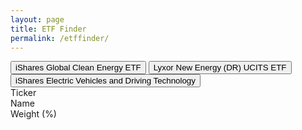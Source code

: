 ```yaml
---
layout: page
title: ETF Finder
permalink: /etffinder/
---
```


<div id="book-search-container">
    <div class='flexbox'>
        <button type="button" id="ICLN" value='ICLN'>iShares Global Clean Energy ETF</button>
        <button type="button" id="NewEnergy" value='NewEnergy'>Lyxor New Energy (DR) UCITS ETF</button>
        <button type="button" id="ECAR" value='ECAR_holdings'>iShares Electric Vehicles and Driving Technology</button>
    </div>
    <div class='flexbox' id='holdings'>
        <div class='headerRow'>
            <div class='tableHeader ticker'>Ticker</div>
            <div class='tableHeader name'>Name</div>
            <div class='tableHeader weight'>Weight (%)</div>
        </div>
    </div>
    <div id='book-search-results' class="flexbox"></div>
</div>

<script src="/etffinder/table.js"></script>
<link rel="stylesheet" href="/etffinder/style.css" />
